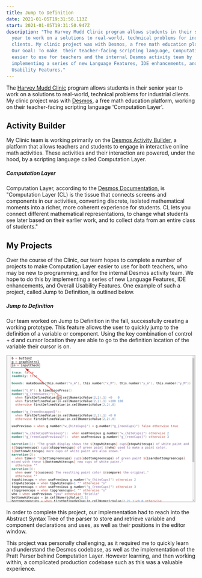 ```yaml
---
title: Jump to Definition
date: 2021-01-05T19:31:50.113Z
start: 2021-01-05T19:31:50.947Z
description: "The Harvey Mudd Clinic program allows students in their senior
  year to work on a solutions to real-world, technical problems for industrial
  clients. My clinic project was with Desmos, a free math education platform.
  Our Goal: To make  their teacher-facing scripting language, Computation Layer,
  easier to use for teachers and the internal Desmos activity team by
  implementing a series of new Language Features, IDE enhancements, and Overall
  Usability Features."
---
```

The [Harvey Mudd Clinic](https://www.hmc.edu/clinic/) program allows students in their senior year to work on a solutions to real-world, technical problems for industrial clients. My clinic project was with [Desmos](https://www.desmos.com/about), a free math education platform, working on their teacher-facing scripting language 'Computation Layer'.

## Activity Builder

My Clinic team is working primarily on the [Desmos Activity Builder](https://support.desmos.com/hc/en-us/articles/207656923-Activity-Builder-Overview), a platform that allows teachers and students to engage in interactive online math activities. These activities and their interaction are powered, under the hood, by a scripting language called Computation Layer.

##### Computation Layer

Computation Layer, according to the [Desmos Documentation](https://teacher.desmos.com/computation-layer/documentation#about), is "Computation Layer (CL) is the tissue that connects screens and components in our activities, converting discrete, isolated mathematical moments into a richer, more coherent experience for students. CL lets you connect different mathematical representations, to change what students see later based on their earlier work, and to collect data from an entire class of students."

## My Projects

Over the course of the Clinic, our team hopes to complete a number of projects to make Computation Layer easier to use for both teachers, who may be new to programming, and for the internal Desmos activity team. We hope to do this by implementing a series of new Language Features, IDE enhancements, and Overall Usability Features. One example of such a project, called Jump to Definition, is outlined below.

##### Jump to Definition

Our team worked on Jump to Definition in the fall, successfully creating a working prototype. This feature allows the user to quickly jump to the definition of a variable or component. Using the key combination of control + d and cursor location they are able to go to the definition location of the variable their cursor is on.

![Jump To Def](jumptodef_1.png "Jump To Def")

In order to complete this project, our implementation had to reach into the Abstract Syntax Tree of the parser to store and retrieve variable and component declarations and uses, as well as their positions in the editor window.

This project was personally challenging, as it required me to quickly learn and understand the Desmos codebase, as well as the implementation of the Pratt Parser behind Computation Layer. However learning, and then working within, a complicated production codebase such as this was a valuable experience.